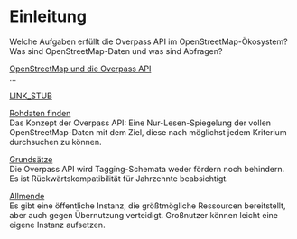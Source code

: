 Einleitung
==========

Welche Aufgaben erfüllt die Overpass API im OpenStreetMap-Ökosystem?
Was sind OpenStreetMap-Daten und was sind Abfragen?

[OpenStreetMap und die Overpass API](preface.md)  
...

[LINK_STUB](osm_data_model.md)

[Rohdaten finden](mission.md)  
Das Konzept der Overpass API:
Eine Nur-Lesen-Spiegelung der vollen OpenStreetMap-Daten
mit dem Ziel, diese nach möglichst jedem Kriterium durchsuchen zu können.

[Grundsätze](assertions.md)  
Die Overpass API wird Tagging-Schemata weder fördern noch behindern.
Es ist Rückwärtskompatibilität für Jahrzehnte beabsichtigt.

[Allmende](commons.md)  
Es gibt eine öffentliche Instanz, die größtmögliche Ressourcen bereitstellt,
aber auch gegen Übernutzung verteidigt.
Großnutzer können leicht eine eigene Instanz aufsetzen.
